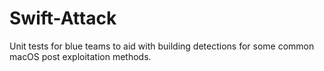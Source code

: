 # Swift-Attack
Unit tests for blue teams to aid with building detections for some common macOS post exploitation methods.
